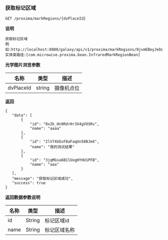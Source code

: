[$PROFILE$]: extended

### <a name="获取标记区域"></a>获取标记区域

    GET /proxima/markRegions/{dvPlaceId}

**说明**

    获取标记区域
    例如:http://localhost:8080/galaxy/api/v1/proxima/markRegions/0jvmEBeyJebUcT8m76IaLY
    实体类路径:[com.microwise.proxima.bean.InfraredMarkRegionBean]

**光学图片浏览参数**

|   名称    |  类型  |   描述  |
|     -     |      - |    -    |
| dvPlaceId  | string | 摄像机点位  |

**返回**

    {
       "data": [
           {
               "id": "0xZk_Hn9RdrHr3X4gVOSRv",
               "name": "aaaa"
           },
           {
               "id": "2lV74UGvF8aFaqUn58BJmX",
               "name": "我的测试结果"
           },
           {
               "id": "3jqMGsa6B1lUogHYHU1PFB",
               "name": "aaa"
           }
       ],
       "message": "获取标记区域成功",
       "success": true
    }

**返回数据参数说明**

|   名称    |  类型  |   描述  |
|     -     |      - |    -    |
| id | String | 标记区域id |
| name | String | 标记区域名称 |

